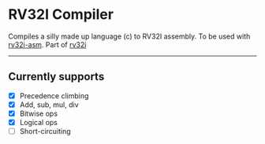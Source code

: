 # RV32I Compiler

Compiles a silly made up language (c) to RV32I assembly. To be used with [rv32i-asm](https://github.com/oxrinz/rv32i-asm). Part of [rv32i](https://github.com/oxrinz/rv32i)

---

## Currently supports
- [x] Precedence climbing
- [x] Add, sub, mul, div
- [x] Bitwise ops
- [x] Logical ops
- [ ] Short-circuiting

